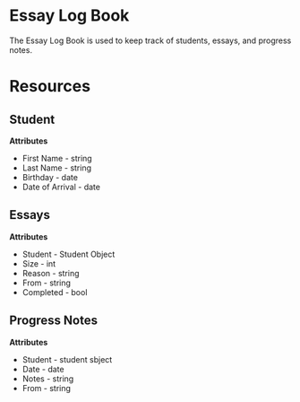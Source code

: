 # Essay Log Book

The Essay Log Book is used to keep track of students, essays, and progress notes.

# Resources

## Student
**Attributes**
* First Name - string
* Last Name - string
* Birthday - date
* Date of Arrival - date

## Essays
**Attributes**
* Student - Student Object
* Size - int
* Reason - string
* From - string
* Completed - bool

## Progress Notes
**Attributes**
* Student - student sbject
* Date - date
* Notes - string
* From - string
